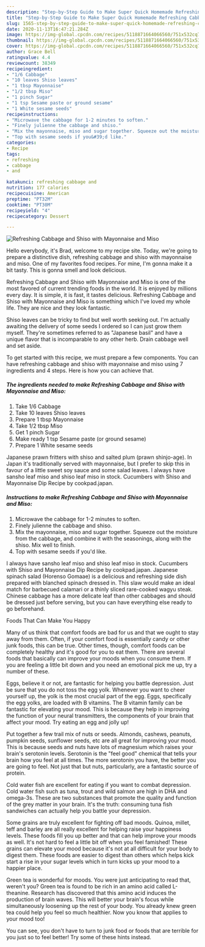 ```yaml
---
description: "Step-by-Step Guide to Make Super Quick Homemade Refreshing Cabbage and Shiso with Mayonnaise and Miso"
title: "Step-by-Step Guide to Make Super Quick Homemade Refreshing Cabbage and Shiso with Mayonnaise and Miso"
slug: 1565-step-by-step-guide-to-make-super-quick-homemade-refreshing-cabbage-and-shiso-with-mayonnaise-and-miso
date: 2020-11-13T16:47:21.284Z
image: https://img-global.cpcdn.com/recipes/5118871664066560/751x532cq70/refreshing-cabbage-and-shiso-with-mayonnaise-and-miso-recipe-main-photo.jpg
thumbnail: https://img-global.cpcdn.com/recipes/5118871664066560/751x532cq70/refreshing-cabbage-and-shiso-with-mayonnaise-and-miso-recipe-main-photo.jpg
cover: https://img-global.cpcdn.com/recipes/5118871664066560/751x532cq70/refreshing-cabbage-and-shiso-with-mayonnaise-and-miso-recipe-main-photo.jpg
author: Grace Bell
ratingvalue: 4.4
reviewcount: 38349
recipeingredient:
- "1/6 Cabbage"
- "10 leaves Shiso leaves"
- "1 tbsp Mayonnaise"
- "1/2 tbsp Miso"
- "1 pinch Sugar"
- "1 tsp Sesame paste or ground sesame"
- "1 White sesame seeds"
recipeinstructions:
- "Microwave the cabbage for 1-2 minutes to soften."
- "Finely julienne the cabbage and shiso."
- "Mix the mayonnaise, miso and sugar together. Squeeze out the moisture from the cabbage, and combine it with the seasonings, along with the shiso. Mix well to finish."
- "Top with sesame seeds if you&#39;d like."
categories:
- Recipe
tags:
- refreshing
- cabbage
- and

katakunci: refreshing cabbage and 
nutrition: 177 calories
recipecuisine: American
preptime: "PT32M"
cooktime: "PT30M"
recipeyield: "4"
recipecategory: Dessert

---
```



![Refreshing Cabbage and Shiso with Mayonnaise and Miso](https://img-global.cpcdn.com/recipes/5118871664066560/751x532cq70/refreshing-cabbage-and-shiso-with-mayonnaise-and-miso-recipe-main-photo.jpg)

Hello everybody, it's Brad, welcome to my recipe site. Today, we're going to prepare a distinctive dish, refreshing cabbage and shiso with mayonnaise and miso. One of my favorites food recipes. For mine, I'm gonna make it a bit tasty. This is gonna smell and look delicious.

Refreshing Cabbage and Shiso with Mayonnaise and Miso is one of the most favored of current trending foods in the world. It is enjoyed by millions every day. It is simple, it is fast, it tastes delicious. Refreshing Cabbage and Shiso with Mayonnaise and Miso is something which I've loved my whole life. They are nice and they look fantastic.

Shiso leaves can be tricky to find but well worth seeking out. I&#39;m actually awaiting the delivery of some seeds I ordered so I can just grow them myself. They&#39;re sometimes referred to as &#34;Japanese basil&#34; and have a unique flavor that is incomparable to any other herb. Drain cabbage well and set aside.


To get started with this recipe, we must prepare a few components. You can have refreshing cabbage and shiso with mayonnaise and miso using 7 ingredients and 4 steps. Here is how you can achieve that.

<!--inarticleads1-->

##### The ingredients needed to make Refreshing Cabbage and Shiso with Mayonnaise and Miso:

1. Take 1/6 Cabbage
1. Take 10 leaves Shiso leaves
1. Prepare 1 tbsp Mayonnaise
1. Take 1/2 tbsp Miso
1. Get 1 pinch Sugar
1. Make ready 1 tsp Sesame paste (or ground sesame)
1. Prepare 1 White sesame seeds


Japanese prawn fritters with shiso and salted plum (prawn shinjo-age). In Japan it&#39;s traditionally served with mayonnaise, but I prefer to skip this in favour of a little sweet soy sauce and some salad leaves. I always have sansho leaf miso and shiso leaf miso in stock. Cucumbers with Shiso and Mayonnaise Dip Recipe by cookpad.japan. 

<!--inarticleads2-->

##### Instructions to make Refreshing Cabbage and Shiso with Mayonnaise and Miso:

1. Microwave the cabbage for 1-2 minutes to soften.
1. Finely julienne the cabbage and shiso.
1. Mix the mayonnaise, miso and sugar together. Squeeze out the moisture from the cabbage, and combine it with the seasonings, along with the shiso. Mix well to finish.
1. Top with sesame seeds if you&#39;d like.


I always have sansho leaf miso and shiso leaf miso in stock. Cucumbers with Shiso and Mayonnaise Dip Recipe by cookpad.japan. Japanese spinach salad (Horenso Gomaae) is a delicious and refreshing side dish prepared with blanched spinach dressed in. This slaw would make an ideal match for barbecued calamari or a thinly sliced rare-cooked wagyu steak. Chinese cabbage has a more delicate leaf than other cabbages and should be dressed just before serving, but you can have everything else ready to go beforehand. 

Foods That Can Make You Happy


Many of us think that comfort foods are bad for us and that we ought to stay away from them. Often, if your comfort food is essentially candy or other junk foods, this can be true. Other times, though, comfort foods can be completely healthy and it's good for you to eat them. There are several foods that basically can improve your moods when you consume them. If you are feeling a little bit down and you need an emotional pick me up, try a number of these.

Eggs, believe it or not, are fantastic for helping you battle depression. Just be sure that you do not toss the egg yolk. Whenever you want to cheer yourself up, the yolk is the most crucial part of the egg. Eggs, specifically the egg yolks, are loaded with B vitamins. The B vitamin family can be fantastic for elevating your mood. This is because they help in improving the function of your neural transmitters, the components of your brain that affect your mood. Try eating an egg and jolly up!

Put together a few trail mix of nuts or seeds. Almonds, cashews, peanuts, pumpkin seeds, sunflower seeds, etc are all great for improving your mood. This is because seeds and nuts have lots of magnesium which raises your brain's serotonin levels. Serotonin is the "feel good" chemical that tells your brain how you feel at all times. The more serotonin you have, the better you are going to feel. Not just that but nuts, particularly, are a fantastic source of protein.

Cold water fish are excellent for eating if you want to combat depression. Cold water fish such as tuna, trout and wild salmon are high in DHA and omega-3s. These are two substances that promote the quality and function of the grey matter in your brain. It's the truth: consuming tuna fish sandwiches can actually help you battle your depression. 

Some grains are truly excellent for fighting off bad moods. Quinoa, millet, teff and barley are all really excellent for helping raise your happiness levels. These foods fill you up better and that can help improve your moods as well. It's not hard to feel a little bit off when you feel famished! These grains can elevate your mood because it's not at all difficult for your body to digest them. These foods are easier to digest than others which helps kick start a rise in your sugar levels which in turn kicks up your mood to a happier place.

Green tea is wonderful for moods. You were just anticipating to read that, weren't you? Green tea is found to be rich in an amino acid called L-theanine. Research has discovered that this amino acid induces the production of brain waves. This will better your brain's focus while simultaneously loosening up the rest of your body. You already knew green tea could help you feel so much healthier. Now you know that applies to your mood too!

You can see, you don't have to turn to junk food or foods that are terrible for you just so to feel better! Try  some  of  these  hints  instead.

